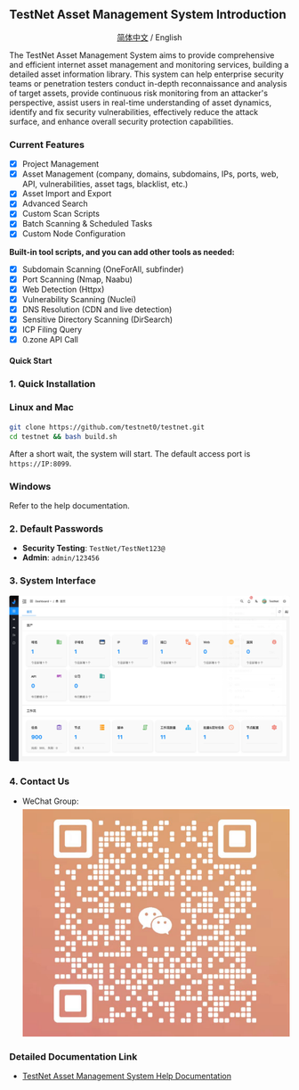 ## TestNet Asset Management System Introduction

<div align="center">

[简体中文](./README) / English

</div>

The TestNet Asset Management System aims to provide comprehensive and efficient internet asset management and monitoring services, building a detailed asset information library. This system can help enterprise security teams or penetration testers conduct in-depth reconnaissance and analysis of target assets, provide continuous risk monitoring from an attacker's perspective, assist users in real-time understanding of asset dynamics, identify and fix security vulnerabilities, effectively reduce the attack surface, and enhance overall security protection capabilities.

### Current Features

- [X] Project Management
- [X] Asset Management (company, domains, subdomains, IPs, ports, web, API, vulnerabilities, asset tags, blacklist, etc.)
- [X] Asset Import and Export
- [X] Advanced Search
- [X] Custom Scan Scripts
- [X] Batch Scanning & Scheduled Tasks
- [X] Custom Node Configuration

**Built-in tool scripts, and you can add other tools as needed:**

- [X] Subdomain Scanning (OneForAll, subfinder)
- [X] Port Scanning (Nmap, Naabu)
- [X] Web Detection (Httpx)
- [X] Vulnerability Scanning (Nuclei)
- [X] DNS Resolution (CDN and live detection)
- [X] Sensitive Directory Scanning (DirSearch)
- [X] ICP Filing Query
- [X] 0.zone API Call

#### Quick Start

### 1. **Quick Installation**
### Linux and Mac
```bash
git clone https://github.com/testnet0/testnet.git
cd testnet && bash build.sh
```
After a short wait, the system will start. The default access port is `https://IP:8099`.
### Windows
Refer to the help documentation.

### 2. **Default Passwords**
- **Security Testing**: `TestNet/TestNet123@`
- **Admin**: `admin/123456`

### 3. System Interface
![](https://raw.githubusercontent.com/testnet0/testnet/main/doc/img/dashboard.png)

### 4. Contact Us
- WeChat Group:
  ![](https://raw.githubusercontent.com/testnet0/testnet/main/doc/img/wechat.png)
### Detailed Documentation Link

- [TestNet Asset Management System Help Documentation](https://github.com/testnet0/testnet/wiki)
